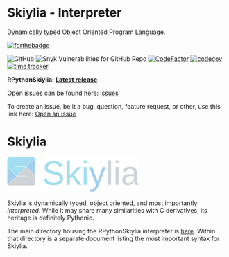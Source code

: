 # Skiylia - Interpreter
Dynamically typed Object Oriented Program Language.

[![forthebadge](https://forthebadge.com/images/badges/made-with-python.svg)](https://forthebadge.com)

![GitHub](https://img.shields.io/github/license/Skiylia-Lang/RPythonSkiylia)
![Snyk Vulnerabilities for GitHub Repo](https://img.shields.io/snyk/vulnerabilities/github/Skiylia-Lang/RPythonSkiylia)
[![CodeFactor](https://www.codefactor.io/repository/github/skiylia-lang/RPythonSkiylia/badge)](https://www.codefactor.io/repository/github/skiylia-lang/RPythonSkiylia)
[![codecov](https://codecov.io/gh/Skiylia-Lang/RPythonSkiylia/branch/main/graph/badge.svg?token=DRJ67ZQA7M)](https://codecov.io/gh/Skiylia-Lang/RPythonSkiylia)
[![time tracker](https://wakatime.com/badge/github/Skiylia-Lang/RPythonSkiylia.svg?style=flat-square)](https://wakatime.com/badge/github/Skiylia-Lang/RPythonSkiylia)

**RPythonSkiylia: [Latest release](../../releases)**

Open issues can be found here: [issues](../../issues)

To create an issue, be it a bug, question, feature request, or other, use this link here: [Open an issue](../../issues/new/choose)

# Skiylia

<img src="https://raw.githubusercontent.com/Skiylia-Lang/skiylia-lang.github.com/7a2533a517895c08b8aa52c32396c292a0563d49/Skiylia_Logo_text.svg" width=60%/>

Skiylia is dynamically typed, object oriented, and most importantly *interpreted*. While it may share many similarities with C derivatives, its heritage is definitely Pythonic.

The main directory housing the RPythonSkiylia interpreter is [here](../../tree/main/RPythonSkiylia). Within that directory is a separate document listing the most important syntax for Skiylia.
